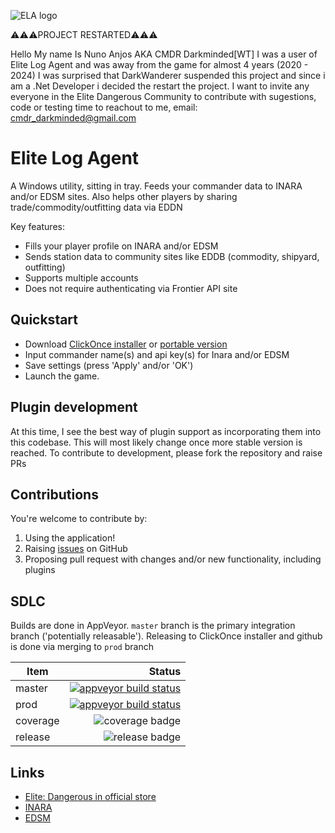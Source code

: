 ![ELA logo](EliteLogAgent/Resources/elite-dangerous-icon.ico)

:warning::warning::warning:PROJECT RESTARTED:warning::warning::warning:

Hello My name Is Nuno Anjos AKA CMDR Darkminded[WT] I was a user of Elite Log Agent and was away from the game for almost 4 years (2020 - 2024) 
I was surprised that DarkWanderer suspended this project and since i am a .Net Developer i decided the restart the project.
I want to invite any everyone in the Elite Dangerous Community to contribute with sugestions, code or testing time to reachout to me, email: cmdr_darkminded@gmail.com

# Elite Log Agent

A Windows utility, sitting in tray. Feeds your commander data to INARA and/or EDSM sites. Also helps other players by sharing trade/commodity/outfitting data via EDDN

Key features:
* Fills your player profile on INARA and/or EDSM 
* Sends station data to community sites like EDDB (commodity, shipyard, outfitting)
* Supports multiple accounts
* Does not require authenticating via Frontier API site

## Quickstart

* Download [ClickOnce installer][clickonce] or [portable version][release-latest]
* Input commander name(s) and api key(s) for Inara and/or EDSM
* Save settings (press 'Apply' and/or 'OK')
* Launch the game.

## Plugin development

At this time, I see the best way of plugin support as incorporating them into this codebase. This will most likely change once more stable version is reached.
To contribute to development, please fork the repository and raise PRs

## Contributions

You're welcome to contribute by:

1. Using the application!
2. Raising [issues](https://github.com/DarkMinded/Elite-Log-Agent/issues) on GitHub
3. Proposing pull request with changes and/or new functionality, including plugins

## SDLC

Builds are done in AppVeyor. `master` branch is the primary integration branch ('potentially releasable').
Releasing to ClickOnce installer and github  is done via merging to `prod` branch

| Item          | Status  |
| ------------- | ------------: |
| master   | [![appveyor build status][buildstatus-master]][project] |
| prod     | [![appveyor build status][buildstatus-prod]][project]   |
| coverage | ![coverage badge][codecov-badge]
| release  | ![release badge][release-badge]

## Links

* [Elite: Dangerous in official store](https://www.frontierstore.net/games/elite-dangerous-cat.html)
* [INARA](https://inara.cz)
* [EDSM](https://edsm.net)

[buildstatus-master]: https://ci.appveyor.com/api/projects/status/6n52i9wkthtwtb34/branch/master
[buildstatus-prod]: https://ci.appveyor.com/api/projects/status/6n52i9wkthtwtb34/branch/prod
[project]: https://ci.appveyor.com/project/DarkWanderer/Elite-Log-Agent
[clickonce]: https://github.com/Darkinded/Elite-Log-Agent/releases/latest
[release-latest]: https://github.com/Darkinded/Elite-Log-Agent/releases/latest
[releases]: https://github.com/Darkinded/Elite-Log-Agent/releases
[codecov-badge]: https://codecov.io/gh/DarkWanderer/Elite-Log-Agent/branch/master/graph/badge.svg
[release-badge]: https://img.shields.io/github/release/DarkWanderer/Elite-Log-Agent.svg
